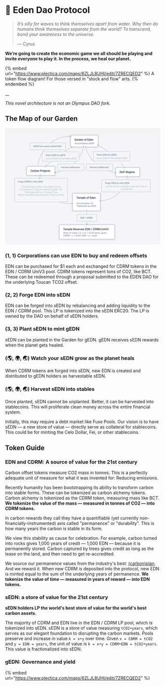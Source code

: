 # 🌟 Eden Dao Protocol

> _It’s silly for waves to think themselves apart from water. Why then do humans think themselves separate from the world? To transcend, bond your awareness to the universe._
>
> — Cyrus

**We’re going to create the economic game we all should be playing and invite everyone to play it. In the process, we heal our planet.**

{% embed url="https://www.plectica.com/maps/6ZLJL8UHI/edit/7ZRECQED2" %}
A token flow diagram! For those versed in "stock and flow" arts.
{% endembed %}

__

_This novel architecture is not an Olympus DAO fork._

## The Map of our Garden

![Start at "Carbon Projects" or "DeFi Regens" and follow the arrows!](<../.gitbook/assets/Screenshot 2022-02-18 at 16.08.47.png>)

### **(1, 1) Corporations can use EDN to buy and redeem offsets**

EDN can be purchased for $1 each and exchanged for CDRM tokens in the EDN / CDRM UniV3 pool. CDRM tokens represent tons of CO2, like BCT. These can be redeemed through a proposal submitted to the EDEN DAO for the underlying Toucan TCO2 offset.

### (2, 2) Forge EDN into sEDN

EDN can be forged into sEDN by rebalancing and adding liquidity to the EDN / CDRM pool. This LP is tokenized into the sEDN ERC20. The LP is owned by the DAO on behalf of sEDN holders.

### (3, 3) **Plant sEDN to mint gEDN**

sEDN can be planted in the Garden for gEDN. gEDN receives sEDN rewards when the planet gets healed.

### (🌎, 🌍, 🌏) Watch your sEDN grow as the planet heals

When CDRM tokens are forged into sEDN, new EDN is created and distributed to gEDN holders as harvestable sEDN.

### (🌎, 🌍, 🌏) Harvest sEDN into stables&#x20;

Once planted, sEDN cannot be unplanted. Better, it can be harvested into stablecoins. This will proliferate clean money across the entire financial system.

Initially, this may require a debt market like Fuse Pools. Our vision is to have sEDN — a new store of value — directly serve as collateral for stablecoins. This could be for minting the Celo Dollar, Fei, or other stablecoins.



## Token Guide

### EDN and CDRM: A source of value for the 21st century

Carbon offset tokens measure CO2 mass in tonnes. This is a perfectly adequate unit of measure for what it was invented for: Reducing emissions.

Recently humanity has been bootstrapping its ability to transform carbon into stable forms. These can be tokenized as carbon alchemy tokens. Carbon alchemy is tokenized as the CDRM token, measuring mass like BCT. **We tokenize the value of the mass — measured in tonnes of CO2 — into CDRM tokens.**

In carbon rewards they call they have a quantifiable (yet currently non-financially-instrumented) axis called "permanence" or "durability". This is how many years the carbon is stable in its form.&#x20;

We view this stability as cause for celebration. For example, carbon turned into rocks gives 1,000 years of credit — 1,000 EDN — because it is permanently stored. Carbon captured by trees gives credit as long as the lease on the land, and then need to get re-accredited.&#x20;

We source our permanence values from the industry's best: [(carbon)plan](https://carbonplan.org/research/cdr-database). And we reward it. When new CDRM is deposited into the protocol, new EDN is minted equal to the sum of the underlying years of permanence. **We tokenize the value of time — measured in years of reward — into EDN tokens.**

### sEDN: a store of value for the 21st century

**sEDN holders LP the world's best store of value for the world's best carbon assets.**

The majority of CDRM and EDN live in the EDN / CDRM LP pool, which is tokenized into sEDN. sEDN is a store of value measuring `tCO2•years`, which serves as our elegant foundation to disrupting the carbon markets. Pools preserve and increase in value `k = x•y` over time. Given `x = CDRM = tCO2` and `y = EDN = years`, the unit of value is `k = x•y = CDRM•EDN = tCO2•years`. This value is fractionalized into sEDN.

### gEDN: Governance and yield

{% embed url="https://www.plectica.com/maps/6ZLJL8UHI/edit/7ZRECQED2" %}

